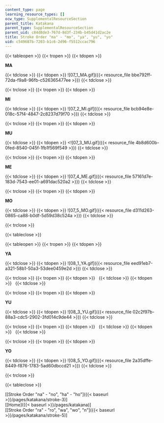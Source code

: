 ```yaml
---
content_type: page
learning_resource_types: []
ocw_type: SupplementalResourceSection
parent_title: Katakana
parent_type: SupplementalResourceSection
parent_uid: c84d8de3-767d-8d3f-234b-b45d41d2ac2e
title: Stroke Order "ma" - "mo", "ya", "yu", "yo"
uid: c549687b-7203-b1c6-2d96-f5512ccac796
---
```


{{< tableopen >}}
{{< tropen >}}
{{< tdopen >}}


**MA**


{{< tdclose >}}
{{< tdopen >}}
![07_1_MA.gif]({{< resource_file bbe792ff-72da-f9a8-96fb-c526365477ee >}})
{{< tdclose >}}

{{< trclose >}}
{{< tropen >}}
{{< tdopen >}}


**MI**


{{< tdclose >}}
{{< tdopen >}}
![07_2_MI.gif]({{< resource_file bcb94e8e-018c-57f4-4847-2c8237d79f70 >}})
{{< tdclose >}}

{{< trclose >}}
{{< tropen >}}
{{< tdopen >}}


**MU**


{{< tdclose >}}
{{< tdopen >}}
\<![07_3_MU.gif]({{< resource_file 4b8d600b-0fed-8540-045f-1fb1f569f549 >}})
{{< tdclose >}}

{{< trclose >}}
{{< tropen >}}
{{< tdopen >}}


**ME**


{{< tdclose >}}
{{< tdopen >}}
![07_4_ME.gif]({{< resource_file 57161d7e-183d-7543-ee01-a691dac520a2 >}})
{{< tdclose >}}

{{< trclose >}}
{{< tropen >}}
{{< tdopen >}}


**MO**


{{< tdclose >}}
{{< tdopen >}}
![07_5_MO.gif]({{< resource_file d311d263-0865-ca88-b0df-5d59d38c524a >}})
{{< tdclose >}}

{{< trclose >}}

{{< tableclose >}}

{{< tableopen >}}
{{< tropen >}}
{{< tdopen >}}


**YA**


{{< tdclose >}}
{{< tdopen >}}
![08_1_YA.gif]({{< resource_file eed91eb7-a321-58b1-50a3-53dee0459e2d >}})
{{< tdclose >}}

{{< trclose >}}
{{< tropen >}}
{{< tdopen >}}
 
{{< tdclose >}}
{{< tdopen >}}
 
{{< tdclose >}}

{{< trclose >}}
{{< tropen >}}
{{< tdopen >}}


**YU**


{{< tdclose >}}
{{< tdopen >}}
![08_3_YU.gif]({{< resource_file 02c2f97b-88a3-cdc5-2902-3fd014c9de44 >}})
{{< tdclose >}}

{{< trclose >}}
{{< tropen >}}
{{< tdopen >}}
 
{{< tdclose >}}
{{< tdopen >}}
 
{{< tdclose >}}

{{< trclose >}}
{{< tropen >}}
{{< tdopen >}}


**YO**


{{< tdclose >}}
{{< tdopen >}}
![08_5_YO.gif]({{< resource_file 2a35dffe-8449-f876-1783-5ad60dbccd21 >}})
{{< tdclose >}}

{{< trclose >}}

{{< tableclose >}}

\[[Stroke Order "na" - "no", "ha" - "ho"]({{< baseurl >}}/pages/katakana/stroke-3)\]  
\[[Home]({{< baseurl >}}/pages/katakana)\]  
\[[Stroke Order "ra" - "ro", "wa", "wo", "n"]({{< baseurl >}}/pages/katakana/stroke-5)\]
